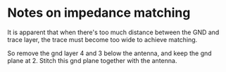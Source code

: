 # Notes on impedance matching
It is apparent that when there's too much distance between the GND and trace layer, the trace must become too wide to achieve matching.

So remove the gnd layer 4 and 3 below the antenna, and keep the gnd plane at 2. Stitch this gnd plane together with the antenna.
